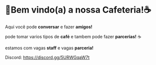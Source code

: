 # 🍪Bem vindo(a) a nossa Cafeteria!☕️
Aqui você pode **conversar** e fazer **amigos!**

pode tomar varios tipos de **café** e tambem pode fazer **parcerias!** ☕️

estamos com vagas **staff** e vagas **parceria!**

Discord:
https://discord.gg/5URWGqaW7t
